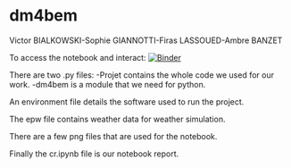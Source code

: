 # dm4bem
Victor BIALKOWSKI-Sophie GIANNOTTI-Firas LASSOUED-Ambre BANZET

To access the notebook and interact:
[![Binder](https://mybinder.org/badge_logo.svg)](https://mybinder.org/v2/gh/Zbigniev38/dm4bem/HEAD)

There are two .py files:
-Projet contains the whole code we used for our work.
-dm4bem is a module that we need for python.

An environment file details the software used to run the project.

The epw file contains weather data for weather simulation.

There are a few png files that are used for the notebook.

Finally the cr.ipynb file is our notebook report.

